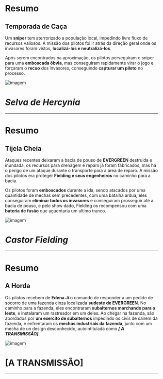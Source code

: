 # Resumo
## Temporada de Caça 
Um **sniper** tem aterrorizado a população local, impedindo livre fluxo de recursos valiosos.
A missão dos pilotos foi ir atrás da direção geral onde os invasores foram vistos, **localizá-los e neutralizá-los**.

Após serem encontrados na aproximação, os pilotos perseguiram o sniper para uma **emboscada óbvia**, mas conseguiram rapidamente virar o jogo e forçaram o **recuo** dos invasores, conseguindo **capturar um piloto** no processo.


![imagem](/events/Images/Hercynia.png)


# *Selva de Hercynia*
---

# Resumo 
## Tijela Cheia

Ataques recentes deixaram a bacia de pouso de **EVERGREEN** destruida e inundada, os recursos para drenagem e reparo já foram fabricados, mas há o perigo de um ataque durante o transporte para a área de reparo.
A missão dos pilotos era proteger **Fielding e seus engenheiros** no caminho para a bacia. 

Os pilotos foram **emboscados** durante a ida, sendo atacados por uma quantidade de mechas sem precedentes, com uma batalha ardua, eles conseguiram **eliminar todos os invasores** e conseguiram prosseguir até a bacia de pouso, e pelo show dado, Fielding os recompensou com uma **bateria de fusão** que aguentaria um ultimo tranco. 

![imagem](/events/Images/Fielding.jpg)
# *Castor Fielding*
---

# Resumo 
## A Horda

Os pilotos recebem de **Edena Ji** o comando de responder a um pedido de socorro de uma fazenda cinza localizada **sudeste de EVERGREEN**. No caminho para a fazenda, eles encontraram **subalternos marchando para o leste**, e instalaram um rastreador em um deles. Ao chegar na fazenda, são abordados por **um exercito  de subalternos** impedindo os civis de sairem da fazenda, e enfrentaram os **mechas industriais da fazenda**, junto com um mecha de un design desconhecido, autointitulada como ***[ A TRANSMISSÃO]***. 

![imagem](/events/Images/[THE_BROADCAST].jpg)
# [A TRANSMISSÃO]
---
